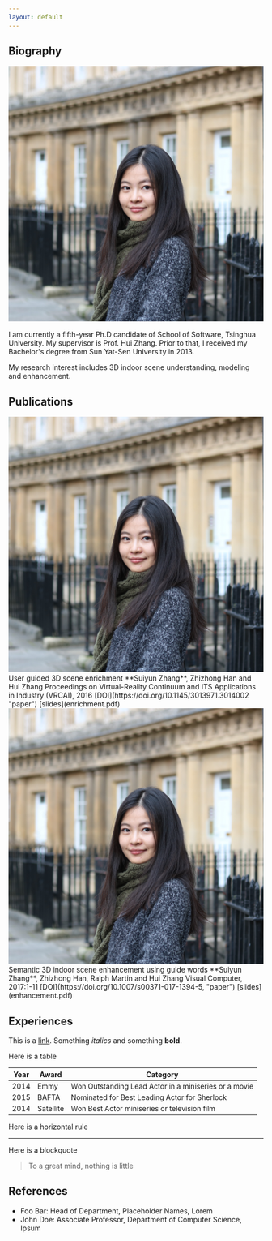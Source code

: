 ```yaml
---
layout: default
---
```


## Biography

<img class="profile-picture" src="suiyun.jpg">

I am currently a fifth-year Ph.D candidate of School of Software, Tsinghua University. My supervisor is Prof. Hui Zhang. Prior to that, I received my Bachelor's degree from Sun Yat-Sen University in 2013.

My research interest includes 3D indoor scene understanding, modeling and enhancement.

## Publications

<img class="project-picture" src="suiyun.jpg">
User guided 3D scene enrichment  
**Suiyun Zhang**, Zhizhong Han and Hui Zhang  
Proceedings on Virtual-Reality Continuum and ITS Applications in Industry (VRCAI), 2016  
[DOI](https://doi.org/10.1145/3013971.3014002 "paper") [slides](enrichment.pdf)

<img class="project-picture" src="suiyun.jpg">
Semantic 3D indoor scene enhancement using guide words
**Suiyun Zhang**, Zhizhong Han, Ralph Martin and Hui Zhang 
Visual Computer, 2017:1-11
[DOI](https://doi.org/10.1007/s00371-017-1394-5, "paper") [slides](enhancement.pdf)


## Experiences

This is a [link](http://google.com). Something *italics* and something **bold**.

Here is a table

Year | Award | Category
-----|-------|--------
2014 | Emmy  | Won Outstanding Lead Actor in a miniseries or a movie
2015 | BAFTA | Nominated for Best Leading Actor for Sherlock
2014 | Satellite | Won Best Actor miniseries or television film

Here is a horizontal rule

---

Here is a blockquote

> To a great mind, nothing is little

## References

* Foo Bar: Head of Department, Placeholder Names, Lorem
* John Doe: Associate Professor, Department of Computer Science, Ipsum
